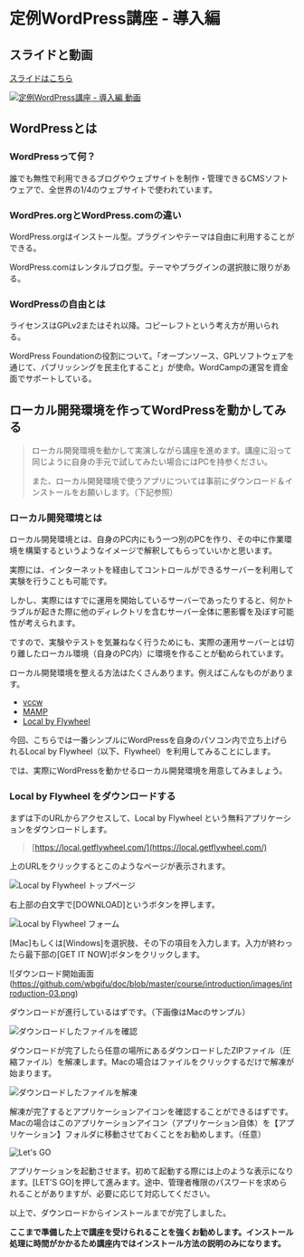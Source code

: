 # 定例WordPress講座 - 導入編

## スライドと動画
[スライドはこちら](https://speakerdeck.com/oleindesign/wordbenchqi-fu-ding-li-wordpressjiang-zuo-dao-ru-bian)

[![定例WordPress講座 - 導入編 動画](https://img.youtube.com/vi/NmEMwqQyMCE/0.jpg)](https://www.youtube.com/watch?v=NmEMwqQyMCE)

## WordPressとは

### WordPressって何？
誰でも無性で利用できるブログやウェブサイトを制作・管理できるCMSソフトウェアで、全世界の1/4のウェブサイトで使われています。

### WordPres.orgとWordPress.comの違い
WordPress.orgはインストール型。プラグインやテーマは自由に利用することができる。

WordPress.comはレンタルブログ型。テーマやプラグインの選択肢に限りがある。

### WordPressの自由とは
ライセンスはGPLv2またはそれ以降。コピーレフトという考え方が用いられる。

WordPress Foundationの役割について。「オープンソース、GPLソフトウェアを通じて、パブリッシングを民主化すること」が使命。WordCampの運営を資金面でサポートしている。

## ローカル開発環境を作ってWordPressを動かしてみる
>ローカル開発環境を動かして実演しながら講座を進めます。講座に沿って同じように自身の手元で試してみたい場合にはPCを持参ください。
>
>また、ローカル開発環境で使うアプリについては事前にダウンロード＆インストールをお願いします。（下記参照）

### ローカル開発環境とは
ローカル開発環境とは、自身のPC内にもう一つ別のPCを作り、その中に作業環境を構築するというようなイメージで解釈してもらっていいかと思います。

実際には、インターネットを経由してコントロールができるサーバーを利用して実験を行うことも可能です。

しかし、実際にはすでに運用を開始しているサーバーであったりすると、何かトラブルが起きた際に他のディレクトリを含むサーバー全体に悪影響を及ぼす可能性が考えられます。

ですので、実験やテストを気兼ねなく行うためにも、実際の運用サーバーとは切り離したローカル環境（自身のPC内）に環境を作ることが勧められています。

ローカル開発環境を整える方法はたくさんあります。例えばこんなものがあります。

* [vccw](http://vccw.cc/)
* [MAMP](https://www.mamp.info/en/)
* [Local by Flywheel](https://local.getflywheel.com/)

今回、こちらでは一番シンプルにWordPressを自身のパソコン内で立ち上げられるLocal by Flywheel（以下、Flywheel）を利用してみることにします。

では、実際にWordPressを動かせるローカル開発環境を用意してみましょう。

### Local by Flywheel をダウンロードする
まずは下のURLからアクセスして、Local by Flywheel という無料アプリケーションをダウンロードします。

> [https://local.getflywheel.com/](https://local.getflywheel.com/)

上のURLをクリックするとこのようなページが表示されます。

![Local by Flywheel トップページ](https://github.com/wbgifu/doc/blob/master/course/introduction/images/introduction-01.png)

右上部の白文字で[DOWNLOAD]というボタンを押します。

![Local by Flywheel フォーム](https://github.com/wbgifu/doc/blob/master/course/introduction/images/introduction-02.png)

[Mac]もしくは[Windows]を選択肢、その下の項目を入力します。入力が終わったら最下部の[GET IT NOW]ボタンをクリックします。

![ダウンロード開始画面(https://github.com/wbgifu/doc/blob/master/course/introduction/images/introduction-03.png)

ダウンロードが進行しているはずです。（下画像はMacのサンプル）

![ダウンロードしたファイルを確認](https://github.com/wbgifu/doc/blob/master/course/introduction/images/introduction-04.png)

ダウンロードが完了したら任意の場所にあるダウンロードしたZIPファイル（圧縮ファイル）を解凍します。Macの場合はファイルをクリックするだけで解凍が始まります。

![ダウンロードしたファイルを解凍](https://github.com/wbgifu/doc/blob/master/course/introduction/images/introduction-05.png)

解凍が完了するとアプリケーションアイコンを確認することができるはずです。Macの場合はこのアプリケーションアイコン（アプリケーション自体）を【アプリケーション】フォルダに移動させておくことをお勧めします。（任意）

![Let's GO](https://github.com/wbgifu/doc/blob/master/course/introduction/images/introduction-06.png)

アプリケーションを起動させます。初めて起動する際には上のような表示になります。[LET'S GO]を押して進みます。途中、管理者権限のパスワードを求められることがありますが、必要に応じて対応してください。

以上で、ダウンロードからインストールまでが完了しました。

**ここまで準備した上で講座を受けられることを強くお勧めします。インストール処理に時間がかかるため講座内ではインストール方法の説明のみになります。**
